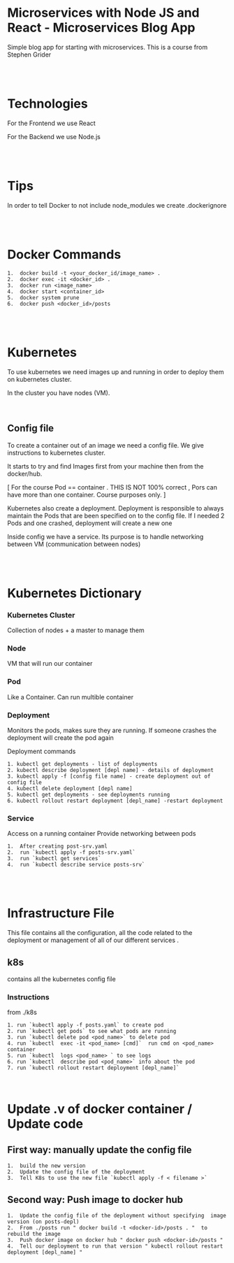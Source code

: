 # Microservices with Node JS and React - Microservices Blog App

Simple blog app for starting with microservices. This is a course from Stephen Grider


<br/>
<br/>

# Technologies

For the Frontend we use React

For the Backend we use Node.js

<br/>
<br/>

# Tips

In order to tell Docker to not include node_modules we create .dockerignore


<br/>
<br/>

# Docker Commands

    1.  docker build -t <your_docker_id/image_name> .
    2.  docker exec -it <docker_id> .
    3.  docker run <image_name>
    4.  docker start <container_id>
    5.  docker system prune
    6.  docker push <docker_id>/posts


<br/>
<br/>

# Kubernetes

 To use kubernetes we need images up and running in order to deploy them on kubernetes cluster.

 In the cluster you have nodes (VM). 
 
<br/>


 ## Config file

 To create a container out of an image we need a config file. We give instructions to kubernetes cluster.

 It starts to try and find Images first from your machine then from the docker/hub.

 [ For the course Pod == container . THIS IS NOT 100% correct , Pors can have more than one container. Course purposes only. ]

 Kubernetes also create a deployment. Deployment is responsible to always maintain the Pods that are been specified on to the config file. If I needed 2 Pods and one crashed, deployment will create a new one

 Inside config we have a service. Its purpose is to handle networking between VM (communication between nodes)

<br/>
<br/>

# Kubernetes Dictionary

### Kubernetes Cluster

Collection of nodes + a master to manage them

### Node

VM that will run our container

### Pod

Like a Container. Can run multible container

### Deployment

Monitors the pods, makes sure they are running. If someone crashes the deployment will create the pod again

 Deployment commands

    1. kubectl get deployments - list of deployments
    2. kubectl describe deployment [depl name] - details of deployment
    3. kubectl apply -f [config file name] - create deployment out of config file
    4. kubectl delete deployment [depl name]
    5. kubectl get deployments - see deployments running
    6. kubectl rollout restart deployment [depl_name] -restart deployment

### Service

Access on a running container
Provide networking between pods

    1.  After creating post-srv.yaml
    2.  run `kubectl apply -f posts-srv.yaml`
    3.  run `kubectl get services`
    4.  run `kubectl describe service posts-srv`



<br/>
<br/>

# Infrastructure File

This  file contains all the configuration, all the code related to the deployment or management of all of our different services .

## k8s
 contains all the kubernetes config file

  ### Instructions

  from ./k8s 

    1. run `kubectl apply -f posts.yaml` to create pod
    2. run `kubectl get pods` to see what pods are running
    3. run `kubectl delete pod <pod_name>` to delete pod
    4. run `kubectl  exec -it <pod_name> [cmd]`  run cmd on <pod_name> container
    5. run `kubectl  logs <pod_name> ` to see logs
    6. run `kubectl  describe pod <pod_name>` info about the pod
    7. run `kubectl rollout restart deployment [depl_name]`



<br/>

# Update .v of docker container / Update code

## First way: manually update the config file

    1.  build the new version
    2.  Update the config file of the deployment
    3.  Tell K8s to use the new file `kubectl apply -f < filename >`

## Second way: Push image to docker hub

    1.  Update the config file of the deployment without specifying  image version (on posts-depl)
    2.  From ./posts run " docker build -t <docker-id>/posts . "  to rebuild the image
    3.  Push docker image on docker hub " docker push <docker-id>/posts "
    4.  Tell our deployment to run that version " kubectl rollout restart deployment [depl_name] "





     
